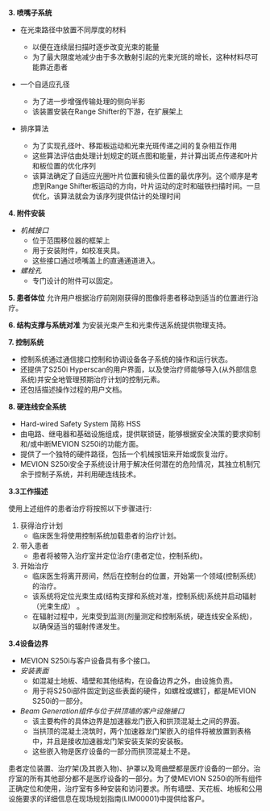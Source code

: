 **3. 喷嘴子系统**
- 在光束路径中放置不同厚度的材料
  - 以便在连续层扫描时逐步改变光束的能量
  - 为了最大限度地减少由于多次散射引起的光束光斑的增长，这种材料尽可能靠近患者

- 一个自适应孔径
  - 为了进一步增强传输处理的侧向半影
  - 该装置安装在Range Shifter的下游，在扩展架上

- 排序算法
  - 为了实现孔径叶、移距板运动和光束光斑传递之间的复杂相互作用
  - 这些算法评估由处理计划规定的斑点图和能量，并计算出斑点传递和叶片和板位置的优化序列
  - 该算法确定了自适应光圈叶片位置和镜头位置的最优序列。这个顺序是考虑到Range Shifter板运动的方向，叶片运动的定时和磁铁扫描时间。一旦优化，该算法就会为该序列提供估计的处理时间

**4. 附件安装**
- *机械接口*
  - 位于范围移位器的框架上
  - 用于安装附件，如校准夹具。
  - 这些接口通过喷嘴盖上的直通通道进入。
- *螺栓孔*
  - 专门设计的附件可以固定。

**5. 患者体位**
允许用户根据治疗前刚刚获得的图像将患者移动到适当的位置进行治疗。

**6. 结构支撑与系统对准**
为安装光束产生和光束传送系统提供物理支持。

**7. 控制系统**
- 控制系统通过通信接口控制和协调设备各子系统的操作和运行状态。
- 还提供了S250i Hyperscan的用户界面，以及使治疗师能够导入(从外部信息系统)并安全地管理预期治疗计划的控制元素。
- 还包括描述操作过程的用户文档。

**8. 硬连线安全系统**
- Hard-wired Safety System 简称 HSS
- 由电路、继电器和基础设施组成，提供联锁链，能够根据安全决策的要求抑制和/或中断MEVION S250i的功能方面。
- 提供了一个独特的硬件路径，包括一个机械按钮来开始或恢复治疗。
- MEVION S250i安全子系统设计用于解决任何潜在的危险情况，其独立机制冗余于控制子系统，并利用硬连线技术。

**3.3工作描述**

使用上述组件的患者治疗将按照以下步骤进行:
1. 获得治疗计划
   - 临床医生将使用控制系统加载患者的治疗计划。
2. 带入患者
   - 患者将被带入治疗室并定位治疗(患者定位，控制系统)。
3. 开始治疗
   - 临床医生将离开房间，然后在控制台的位置，开始第一个领域(控制系统)的治疗。
   - 该系统将定位光束生成(结构支撑和系统对准，控制系统)系统并启动辐射（光束生成） 。
   - 在辐射过程中，光束受到监测(剂量测定和控制系统，硬连线安全系统)，以确保适当的辐射传递发生。

**3.4设备边界**

- MEVION S250i与客户设备具有多个接口。
- *安装表面*
  - 如混凝土地板、墙壁和其他结构，在设备边界之外，由设施负责。
  - 用于将S250i部件固定到这些表面的硬件，如螺栓或螺钉，都是MEVION S250i的一部分。
- *Beam Generation组件与位于拱顶墙的客户设施接口*
  - 该主要构件的具体边界是加速器龙门嵌入和拱顶混凝土之间的界面。
  - 当拱顶的混凝土浇筑时，两个加速器龙门架嵌入的组件将被放置到表格中，并且是接收加速器龙门架安装支架的安装板。
  - 这些嵌入物是医疗设备的一部分而拱顶混凝土不是。

患者定位装置、治疗架(及其嵌入物)、护罩以及弯曲壁都是医疗设备的一部分。治疗室的所有其他部分都不是医疗设备的一部分。为了使MEVION S250i的所有组件正确定位和使用，治疗室有多种安装和访问要求。所有墙壁、天花板、地板和公用设施要求的详细信息在现场规划指南(LIM00001)中提供给客户。
